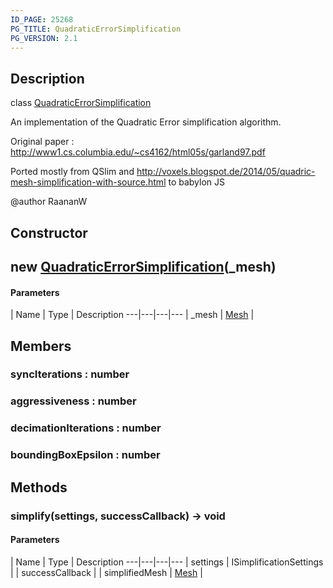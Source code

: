 ```yaml
---
ID_PAGE: 25268
PG_TITLE: QuadraticErrorSimplification
PG_VERSION: 2.1
---
```

## Description

class [QuadraticErrorSimplification](/classes/3.1/QuadraticErrorSimplification)

An implementation of the Quadratic Error simplification algorithm.

Original paper : http://www1.cs.columbia.edu/~cs4162/html05s/garland97.pdf

Ported mostly from QSlim and http://voxels.blogspot.de/2014/05/quadric-mesh-simplification-with-source.html to babylon JS

@author RaananW

## Constructor

## new [QuadraticErrorSimplification](/classes/3.1/QuadraticErrorSimplification)(_mesh)



#### Parameters
 | Name | Type | Description
---|---|---|---
 | _mesh | [Mesh](/classes/3.1/Mesh) | 

## Members

### syncIterations : number


### aggressiveness : number


### decimationIterations : number


### boundingBoxEpsilon : number


## Methods

### simplify(settings, successCallback) &rarr; void



#### Parameters
 | Name | Type | Description
---|---|---|---
 | settings | ISimplificationSettings | 
 | successCallback |  | simplifiedMesh | [Mesh](/classes/3.1/Mesh) | 


